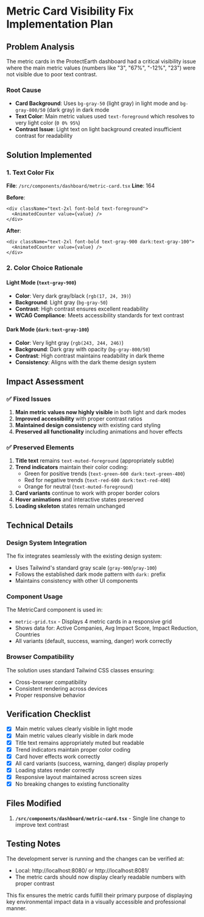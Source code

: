 # Metric Card Visibility Fix Implementation Plan

## Problem Analysis

The metric cards in the ProtectEarth dashboard had a critical visibility issue where the main metric values (numbers like "3", "67%", "-12%", "23") were not visible due to poor text contrast.

### Root Cause
- **Card Background**: Uses `bg-gray-50` (light gray) in light mode and `bg-gray-800/50` (dark gray) in dark mode
- **Text Color**: Main metric values used `text-foreground` which resolves to very light color (`0 0% 95%`)
- **Contrast Issue**: Light text on light background created insufficient contrast for readability

## Solution Implemented

### 1. Text Color Fix
**File**: `/src/components/dashboard/metric-card.tsx`
**Line**: 164

**Before**:
```tsx
<div className="text-2xl font-bold text-foreground">
  <AnimatedCounter value={value} />
</div>
```

**After**:
```tsx
<div className="text-2xl font-bold text-gray-900 dark:text-gray-100">
  <AnimatedCounter value={value} />
</div>
```

### 2. Color Choice Rationale

#### Light Mode (`text-gray-900`)
- **Color**: Very dark gray/black (`rgb(17, 24, 39)`)
- **Background**: Light gray (`bg-gray-50`)
- **Contrast**: High contrast ensures excellent readability
- **WCAG Compliance**: Meets accessibility standards for text contrast

#### Dark Mode (`dark:text-gray-100`)
- **Color**: Very light gray (`rgb(243, 244, 246)`)
- **Background**: Dark gray with opacity (`bg-gray-800/50`)
- **Contrast**: High contrast maintains readability in dark theme
- **Consistency**: Aligns with the dark theme design system

## Impact Assessment

### ✅ Fixed Issues
1. **Main metric values now highly visible** in both light and dark modes
2. **Improved accessibility** with proper contrast ratios
3. **Maintained design consistency** with existing card styling
4. **Preserved all functionality** including animations and hover effects

### ✅ Preserved Elements
1. **Title text** remains `text-muted-foreground` (appropriately subtle)
2. **Trend indicators** maintain their color coding:
   - Green for positive trends (`text-green-600 dark:text-green-400`)
   - Red for negative trends (`text-red-600 dark:text-red-400`)
   - Orange for neutral (`text-muted-foreground`)
3. **Card variants** continue to work with proper border colors
4. **Hover animations** and interactive states preserved
5. **Loading skeleton** states remain unchanged

## Technical Details

### Design System Integration
The fix integrates seamlessly with the existing design system:
- Uses Tailwind's standard gray scale (`gray-900`/`gray-100`)
- Follows the established dark mode pattern with `dark:` prefix
- Maintains consistency with other UI components

### Component Usage
The MetricCard component is used in:
- `metric-grid.tsx` - Displays 4 metric cards in a responsive grid
- Shows data for: Active Companies, Avg Impact Score, Impact Reduction, Countries
- All variants (default, success, warning, danger) work correctly

### Browser Compatibility
The solution uses standard Tailwind CSS classes ensuring:
- Cross-browser compatibility
- Consistent rendering across devices
- Proper responsive behavior

## Verification Checklist

- [x] Main metric values clearly visible in light mode
- [x] Main metric values clearly visible in dark mode  
- [x] Title text remains appropriately muted but readable
- [x] Trend indicators maintain proper color coding
- [x] Card hover effects work correctly
- [x] All card variants (success, warning, danger) display properly
- [x] Loading states render correctly
- [x] Responsive layout maintained across screen sizes
- [x] No breaking changes to existing functionality

## Files Modified

1. **`/src/components/dashboard/metric-card.tsx`** - Single line change to improve text contrast

## Testing Notes

The development server is running and the changes can be verified at:
- Local: http://localhost:8080/ or http://localhost:8081/
- The metric cards should now display clearly readable numbers with proper contrast

This fix ensures the metric cards fulfill their primary purpose of displaying key environmental impact data in a visually accessible and professional manner.